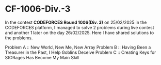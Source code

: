 # CF-1006-Div.-3
In the contest **CODEFORCES Round 1006(Div. 3)** on 25/02/2025 in the CODEFORCES platform, I managed to solve 2 problems during live contest and another 1 later on the day 26/02/2025.
Here I have shared solutions to the problems.

Problem A :: New World, New Me, New Array
Problem B :: Having Been a Treasurer in the Past, I Help Goblins Deceive
Problem C :: Creating Keys for StORages Has Become My Main Skill
